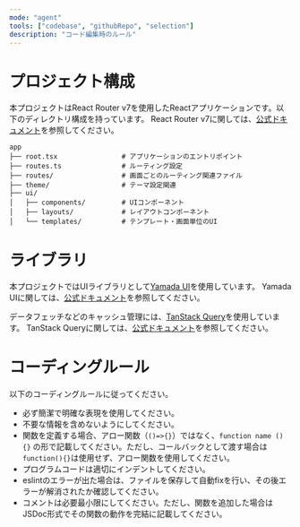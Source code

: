 ```yaml
---
mode: "agent"
tools: ["codebase", "githubRepo", "selection"]
description: "コード編集時のルール"
---
```


# プロジェクト構成

本プロジェクトはReact Router v7を使用したReactアプリケーションです。以下のディレクトリ構成を持っています。
React Router v7に関しては、[公式ドキュメント](https://reactrouter.com/home)を参照してください。

```
app
├── root.tsx                # アプリケーションのエントリポイント
├── routes.ts               # ルーティング設定
├── routes/                 # 画面ごとのルーティング関連ファイル
├── theme/                  # テーマ設定関連
├── ui/
│   ├── components/         # UIコンポーネント
│   ├── layouts/            # レイアウトコンポーネント
│   └── templates/          # テンプレート・画面単位のUI
```

# ライブラリ

本プロジェクトではUIライブラリとして[Yamada UI](https://yamada-ui.com/)を使用しています。
Yamada UIに関しては、[公式ドキュメント](https://yamada-ui.com/)を参照してください。

データフェッチなどのキャッシュ管理には、[TanStack Query](https://tanstack.com/query/latest)を使用しています。
TanStack Queryに関しては、[公式ドキュメント](https://tanstack.com/query/latest)を参照してください。

# コーディングルール

以下のコーディングルールに従ってください。

- 必ず簡潔で明確な表現を使用してください。
- 不要な情報を含めないようにしてください。
- 関数を定義する場合、アロー関数（`()=>{}`）ではなく、`function name () {}` の形で記載してください。ただし、コールバックとして渡す場合は`function(){}`は使用せず、アロー関数を使用してください。
- プログラムコードは適切にインデントしてください。
- eslintのエラーが出た場合は、ファイルを保存して自動fixを行い、その後エラーが解消されたか確認してください。
- コメントは必要最小限にしてください。ただし、関数を追加した場合はJSDoc形式でその関数の動作を完結に記載してください。
